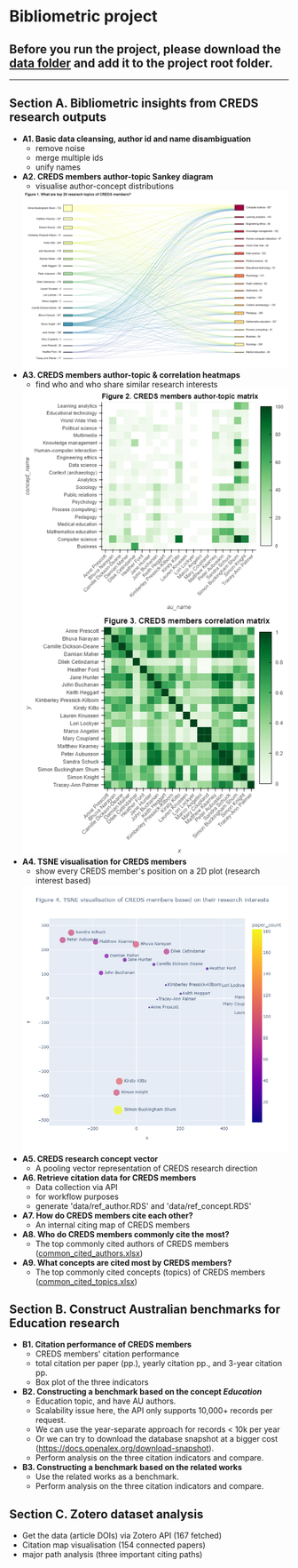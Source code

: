 # Bibliometric project

## Before you run the project, please download the [data folder](https://drive.google.com/drive/folders/13cxpHmu1mJhVKTjkJDTHu05nxG0WbHnK?usp=sharing) and add it to the project root folder.

---


## Section A. Bibliometric insights from CREDS research outputs

- **A1. Basic data cleansing, author id and name disambiguation** 
    - remove noise
    - merge multiple ids
    - unify names
- **A2. CREDS members author-topic Sankey diagram**
    - visualise author-concept distributions
    <img src="output/sankey.png" alt="Alt text" title="Optional title">    
- **A3. CREDS members author-topic & correlation heatmaps** 
    - find who and who share similar research interests
    <img src="output/heatmap1.png" alt="Alt text" title="Optional title">    
    <img src="output/heatmap2.png" alt="Alt text" title="Optional title">    
- **A4. TSNE visualisation for CREDS members** 
    - show every CREDS member's position on a 2D plot (research interest based)
    <img src="output/TSNE.png" alt="Alt text" title="Optional title">    
- **A5. CREDS research concept vector** 
    - A pooling vector representation of CREDS research direction
- **A6. Retrieve citation data for CREDS members** 
    - Data collection via API
    - for workflow purposes
    - generate 'data/ref_author.RDS' and 'data/ref_concept.RDS'
- **A7. How do CREDS members cite each other?** 
    - An internal citing map of CREDS members
- **A8. Who do CREDS members commonly cite the most?** 
    - The top commonly cited authors of CREDS members ([common_cited_authors.xlsx](https://github.com/DunnoHtL/CREDS_project/blob/master/output/commonly_cited_authors.xlsx))
- **A9. What concepts are cited most by CREDS members?** 
    - The top commonly cited concepts (topics) of CREDS members ([common_cited_topics.xlsx](https://github.com/DunnoHtL/CREDS_project/blob/master/output/commonly_cited_topics.xlsx))

## Section B. Construct Australian benchmarks for Education research

- **B1. Citation performance of CREDS members** 
    - CREDS members' citation performance
    - total citation per paper (pp.), yearly citation pp., and 3-year citation pp.  
    - Box plot of the three indicators
- **B2. Constructing a benchmark based on the concept *Education*** 
    - Education topic, and have AU authors.
    - Scalability issue here, the API only supports 10,000+ records per request.
    - We can use the year-separate approach for records < 10k per year
    - Or we can try to download the database snapshot at a bigger cost (https://docs.openalex.org/download-snapshot).
    - Perform analysis on the three citation indicators and compare.
- **B3. Constructing a benchmark based on the related works** 
    - Use the related works as a benchmark.
    - Perform analysis on the three citation indicators and compare.

## Section C. Zotero dataset analysis
- Get the data (article DOIs) via Zotero API (167 fetched)
- Citation map visualisation (154 connected papers)
- major path analysis (three important citing paths)